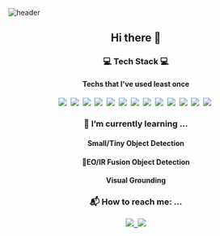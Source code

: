 ![header](https://capsule-render.vercel.app/api?type=soft&color=black&text=Junbo%20Jang%20&height=300&fontSize=100&fontColor=ffff)

<h2 align='center'> Hi there 👋 </h2>

<h3 align='center'> 💻 Tech Stack 💻 </h3>
<h4 align='center'> Techs that I've used least once</h4>

<p align='center'>
<img src="https://img.shields.io/badge/Python-3776AB?style=flat-square&logo=Python&logoColor=white"/></a>&nbsp
<img src="https://img.shields.io/badge/TensorFlow-FF6F00?style=flat-square&logo=TensorFlow&logoColor=white"/></a>&nbsp
<img src="https://img.shields.io/badge/Keras-D00000?style=flat-square&logo=Keras&logoColor=white"/></a>&nbsp
<img src="https://img.shields.io/badge/PyTorch-EE4C2C?style=flat-square&logo=PyTorch&logoColor=white"/></a>&nbsp
<img src="https://img.shields.io/badge/PyTorch Lightning-792EE5?style=flat-square&logo=PyTorch Lightning&logoColor=white"/></a>&nbsp
<img src="https://img.shields.io/badge/R-276DC3?style=flat-square&logo=R&logoColor=white"/></a>&nbsp
<img src="https://img.shields.io/badge/MySQL-4479A1?style=flat-square&logo=MySQL&logoColor=white"/></a>&nbsp
<img src="https://img.shields.io/badge/MongoDB-47A248?style=flat-square&logo=MongoDB&logoColor=white"/></a>&nbsp
<img src="https://img.shields.io/badge/HTML5-E34F26?style=flat-square&logo=HTML5&logoColor=white"/></a>&nbsp
<img src="https://img.shields.io/badge/CSS3-1572B6?style=flat-square&logo=CSS3&logoColor=white"/></a>&nbsp
<img src="https://img.shields.io/badge/PHP-777BB4?style=flat-square&logo=PHP&logoColor=white"/></a>&nbsp
<img src="https://img.shields.io/badge/Java-007396?style=flat-square&logo=Java&logoColor=white"/></a>&nbsp
<img src="https://img.shields.io/badge/JavaScript-F7DF1E?style=flat-square&logo=JavaScript&logoColor=white"/></a>&nbsp
</p>

<!-- 
<h3 align='center'> 🔭 I’m currently working on ...</h3>
<h4 align='center'> Chung-Ang University Graduate School of AI</h4>
-->

<h3 align='center'> 🌱 I’m currently learning ...</h3>
<h4 align='center'>Small/Tiny Object Detection</h4>
<h4 align='center'>EO/IR Fusion Object Detection</h4>
<h4 align='center'>Visual Grounding</h4>

<h3 align='center'> 📬 How to reach me: ...</h3>
<p align='center'>
  <a href='mailto:datu0615@gmail.com'><img src='https://img.shields.io/badge/-Gmail-critical'>&nbsp
  <a href='mailto:junbo0615@naver.com'><img src='https://img.shields.io/badge/-NAVER-green'><br>
    </p>

    
<!--  ![datu0615's github stats](https://github-readme-stats.vercel.app/api?username=datu0615&show_icons=true&theme=dark)
[![datu0615's github stats](https://github-readme-stats.vercel.app/api/top-langs/?username=datu0615&show_icons=true&hide_border=true&title_color=495057&icon_color=495057&layout=compact&theme=dark)](https://github.com/datu0615)   
    
[![trophy](https://github-profile-trophy.vercel.app/?username=datu0615&theme=onedark)](https://github.com/ryo-ma/github-profile-trophy)     -->
<!--
**datu0615/datu0615** is a ✨ _special_ ✨ repository because its `README.md` (this file) appears on your GitHub profile.

Here are some ideas to get you started:

- 🔭 I’m currently working on ...
- 🌱 I’m currently learning ...
- 👯 I’m looking to collaborate on ...
- 🤔 I’m looking for help with ...
- 💬 Ask me about ...
- 📫 How to reach me: ...
- 😄 Pronouns: ...
- ⚡ Fun fact: ...
-->
